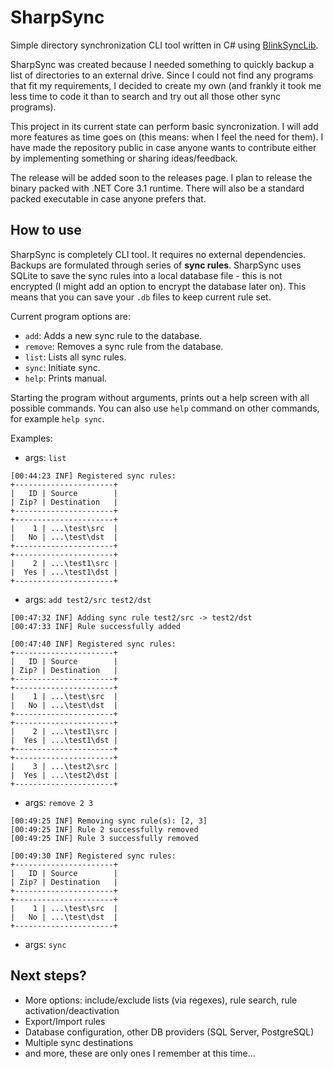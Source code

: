 # SharpSync
Simple directory synchronization CLI tool written in C# using [BlinkSyncLib](https://github.com/dvoituron/BlinkSyncLib).

SharpSync was created because I needed something to quickly backup a list of directories to an external drive. 
Since I could not find any programs that fit my requirements, I decided to create my own (and frankly it took me less
time to code it than to search and try out all those other sync programs).

This project in its current state can perform basic syncronization. I will add more features as time goes on (this 
means: when I feel the need for them). I have made the repository public in case anyone wants to contribute either by
implementing something or sharing ideas/feedback.

The release will be added soon to the releases page. I plan to release the binary packed with .NET Core 3.1 runtime. 
There will also be a standard packed executable in case anyone prefers that.

## How to use

SharpSync is completely CLI tool. It requires no external dependencies. Backups are formulated through series of **sync
rules**. SharpSync uses SQLite to save the sync rules into a local database file - this is not encrypted (I might add 
an option to encrypt the database later on). This means that you can save your `.db` files to keep current rule set.

Current program options are:
- `add`: Adds a new sync rule to the database.
- `remove`: Removes a sync rule from the database.
- `list`: Lists all sync rules.
- `sync`: Initiate sync.
- `help`: Prints manual.

Starting the program without arguments, prints out a help screen with all possible commands. You can also use `help`
command on other commands, for example `help sync`.

Examples:
- args: `list`
```
[00:44:23 INF] Registered sync rules:
+----------------------+
|   ID | Source        |
| Zip? | Destination   |
+----------------------+
+----------------------+
|    1 | ...\test\src  |
|   No | ...\test\dst  |
+----------------------+
+----------------------+
|    2 | ...\test1\src |
|  Yes | ...\test1\dst |
+----------------------+
```
- args: `add test2/src test2/dst` 
```
[00:47:32 INF] Adding sync rule test2/src -> test2/dst
[00:47:33 INF] Rule successfully added
```
```
[00:47:40 INF] Registered sync rules:
+----------------------+
|   ID | Source        |
| Zip? | Destination   |
+----------------------+
+----------------------+
|    1 | ...\test\src  |
|   No | ...\test\dst  |
+----------------------+
+----------------------+
|    2 | ...\test1\src |
|  Yes | ...\test1\dst |
+----------------------+
+----------------------+
|    3 | ...\test2\src |
|  Yes | ...\test2\dst |
+----------------------+
```
- args: `remove 2 3` 
```
[00:49:25 INF] Removing sync rule(s): [2, 3]
[00:49:25 INF] Rule 2 successfully removed
[00:49:25 INF] Rule 3 successfully removed
```
```
[00:49:30 INF] Registered sync rules:
+----------------------+
|   ID | Source        |
| Zip? | Destination   |
+----------------------+
+----------------------+
|    1 | ...\test\src  |
|   No | ...\test\dst  |
+----------------------+
```
- args: `sync`


## Next steps?
- More options: include/exclude lists (via regexes), rule search, rule activation/deactivation
- Export/Import rules
- Database configuration, other DB providers (SQL Server, PostgreSQL)
- Multiple sync destinations
- and more, these are only ones I remember at this time...